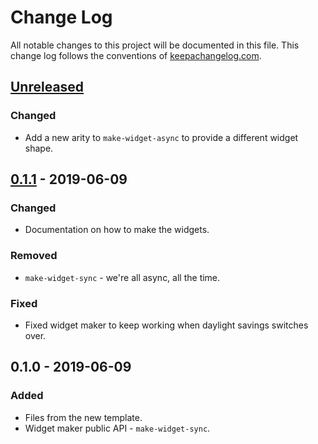 # Change Log
All notable changes to this project will be documented in this file. This change log follows the conventions of [keepachangelog.com](http://keepachangelog.com/).

## [Unreleased]
### Changed
- Add a new arity to `make-widget-async` to provide a different widget shape.

## [0.1.1] - 2019-06-09
### Changed
- Documentation on how to make the widgets.

### Removed
- `make-widget-sync` - we're all async, all the time.

### Fixed
- Fixed widget maker to keep working when daylight savings switches over.

## 0.1.0 - 2019-06-09
### Added
- Files from the new template.
- Widget maker public API - `make-widget-sync`.

[Unreleased]: https://github.com/your-name/async-tea-party/compare/0.1.1...HEAD
[0.1.1]: https://github.com/your-name/async-tea-party/compare/0.1.0...0.1.1
